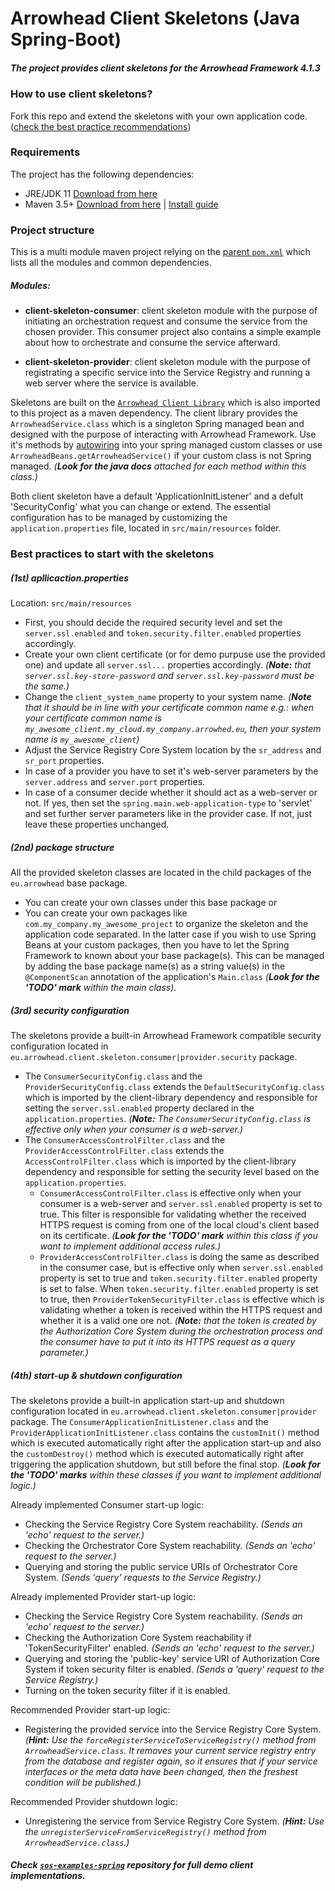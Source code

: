 # Arrowhead Client Skeletons (Java Spring-Boot)
##### The project provides client skeletons for the Arrowhead Framework 4.1.3

### How to use client skeletons?

Fork this repo and extend the skeletons with your own application code. ([check the best practice recommendations](https://github.com/arrowhead-f/client-skeleton-java-spring/blob/master/README.md#best-practices-to-start-with-the-skeletons))

### Requirements

The project has the following dependencies:
* JRE/JDK 11 [Download from here](https://www.oracle.com/technetwork/java/javase/downloads/jdk11-downloads-5066655.html)
* Maven 3.5+ [Download from here](http://maven.apache.org/download.cgi) | [Install guide](https://www.baeldung.com/install-maven-on-windows-linux-mac)

### Project structure

This is a multi module maven project relying on the [parent `pom.xml`](https://github.com/arrowhead-f/client-skeleton-java-spring/blob/master/pom.xml) which lists all the modules and common dependencies.

##### Modules:

* **client-skeleton-consumer**: client skeleton module with the purpose of initiating an orchestration request and consume the service from the chosen provider. This consumer project also contains a simple example about how to orchestrate and consume the service afterward.

* **client-skeleton-provider**: client skeleton module with the purpose of registrating a specific service into the Service Registry and running a web server where the service is available.

Skeletons are built on the [`Arrowhead Client Library`](https://github.com/arrowhead-f/client-library-java-spring) which is also imported to this project as a maven dependency. The client library provides the `ArrowheadService.class` which is a singleton Spring managed bean and designed with the purpose of interacting with Arrowhead Framework. Use it's methods by [autowiring](https://www.baeldung.com/spring-autowire) into your spring managed custom classes or use `ArrowheadBeans.getArrowheadService()` if your custom class is not Spring managed. *(**Look for the java docs** attached for each method within this class.)*

Both client skeleton have a default 'ApplicationInitListener' and a defult 'SecurityConfig' what you can change or extend. The essential configuration has to be managed by customizing the `application.properties` file, located in `src/main/resources` folder.

### Best practices to start with the skeletons

##### (1st) apllicaction.properties
Location: `src/main/resources`
* First, you should decide the required security level and set the `server.ssl.enabled` and `token.security.filter.enabled` properties accordingly.
* Create your own client certificate (or for demo purpuse use the provided one) and update all `server.ssl...` properties accordingly. *(**Note:** that `server.ssl.key-store-password` and `server.ssl.key-password` must be the same.)*
* Change the `client_system_name` property to your system name. *(**Note** that it should be in line with your certificate common name e.g.: when your certificate common name is `my_awesome_client.my_cloud.my_company.arrowhed.eu`, then your system name is  `my_awesome_client`)*
* Adjust the Service Registry Core System location by the `sr_address` and `sr_port` properties.
* In case of a provider you have to set it's web-server parameters by the `server.address` and `server.port` properties.
* In case of a consumer decide whether it should act as a web-server or not. If yes, then set the `spring.main.web-application-type` to 'servlet' and set further server parameters like in the provider case. If not, just leave these properties unchanged.

##### (2nd) package structure
All the provided skeleton classes are located in the child packages of the `eu.arrowhead` base package.
* You can create your own classes  under this base package or
* You can create your own packages like `com.my_company.my_awesome_project` to organize the skeleton and the application code separated. In the latter case if you wish to use Spring Beans at your custom packages, then you have to let the Spring Framework to known about your base package(s). This can be managed by adding the base package name(s) as a string value(s) in the `@ComponentScan` annotation of the application's `Main.class` *(**Look for the 'TODO' mark** within the main class)*.

##### (3rd) security configuration
The skeletons provide a built-in Arrowhead Framework compatible security configuration located in `eu.arrowhead.client.skeleton.consumer|provider.security` package.
* The `ConsumerSecurityConfig.class` and the `ProviderSecurityConfig.class` extends the `DefaultSecurityConfig.class` which is imported by the client-library dependency and responsible for setting the `server.ssl.enabled` property declared in the `application.properties`. *(**Note:** The `ConsumerSecurityConfig.class` is effective only when your consumer is a web-server.)*
* The `ConsumerAccessControlFilter.class` and the `ProviderAccessControlFilter.class` extends the `AccessControlFilter.class` which is imported by the client-library dependency and responsible for setting the security level based on the `application.properties`.
  -  `ConsumerAccessControlFilter.class` is effective only when your consumer is a web-server and `server.ssl.enabled` property is set to true. This filter is responsible for validating whether the received HTTPS request is coming from one of the local cloud's client based on its certificate. *(**Look for the 'TODO' mark** within this class if you want to implement additional access rules.)*
  - `ProviderAccessControlFilter.class` is doing the same as described in the consumer case, but is effective only when `server.ssl.enabled` property is set to true and `token.security.filter.enabled` property is set to false. When `token.security.filter.enabled` property is set to true, then `ProviderTokenSecurityFilter.class` is effective which is validating whether a token is received within the HTTPS request and whether it is a valid one ore not. *(**Note:** that the token is created by the Authorization Core System during the orchestration process and the consumer have to put it into its HTTPS request as a query parameter.)*

##### (4th) start-up & shutdown configuration
The skeletons provide a built-in application start-up and shutdown configuration located in `eu.arrowhead.client.skeleton.consumer|provider` package.
The `ConsumerApplicationInitListener.class` and the `ProviderApplicationInitListener.class` contains the `customInit()` method which is executed automatically right after the application start-up and also the `customDestroy()` method which is executed automatically right after triggering the application shutdown, but still before the final stop. *(**Look for the 'TODO' marks** within these classes if you want to implement additional logic.)*

Already implemented Consumer start-up logic:
* Checking the Service Registry Core System reachability. *(Sends an 'echo' request to the server.)*
* Checking the Orchestrator Core System reachability. *(Sends an 'echo' request to the server.)*
* Querying and storing the public service URIs of Orchestrator Core System. *(Sends 'query' requests to the Service Registry.)*

Already implemented Provider start-up logic:
* Checking the Service Registry Core System reachability. *(Sends an 'echo' request to the server.)*
* Checking the Authorization Core System reachability if 'TokenSecurityFilter' enabled. *(Sends an 'echo' request to the server.)*
* Querying and storing the 'public-key' service URI of Authorization Core System if token security filter is enabled. *(Sends a 'query' request to the Service Registry.)*
* Turning on the token security filter if it is enabled.

Recommended Provider start-up logic:
* Registering the provided service into the Service Registry Core System. *(**Hint:** Use the `forceRegisterServiceToServiceRegistry()` method from `ArrowheadService.class`. It removes your current service registry entry from the database and register again, so it ensures that if your service interfaces or the meta data have been changed, then the freshest condition will be published.)*

Recommended Provider shutdown logic:
* Unregistering the service from Service Registry Core System. *(**Hint:** Use the `unregisterServiceFromServiceRegistry()` method from `ArrowheadService.class`.)*

##### Check [`sos-examples-spring`](https://github.com/arrowhead-f/sos-examples-spring) repository for full demo client implementations.
